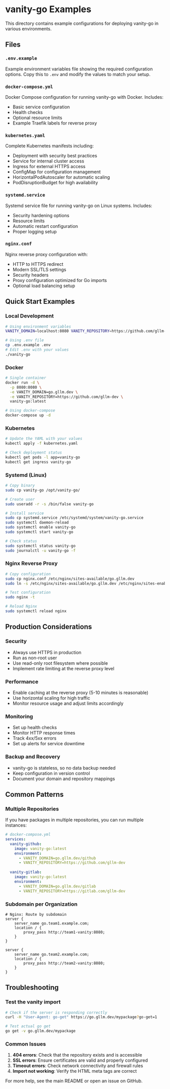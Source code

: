 # vanity-go Examples

This directory contains example configurations for deploying vanity-go in various environments.

## Files

### `.env.example`
Example environment variables file showing the required configuration options. Copy this to `.env` and modify the values to match your setup.

### `docker-compose.yml`
Docker Compose configuration for running vanity-go with Docker. Includes:
- Basic service configuration
- Health checks
- Optional resource limits
- Example Traefik labels for reverse proxy

### `kubernetes.yaml`
Complete Kubernetes manifests including:
- Deployment with security best practices
- Service for internal cluster access
- Ingress for external HTTPS access
- ConfigMap for configuration management
- HorizontalPodAutoscaler for automatic scaling
- PodDisruptionBudget for high availability

### `systemd.service`
Systemd service file for running vanity-go on Linux systems. Includes:
- Security hardening options
- Resource limits
- Automatic restart configuration
- Proper logging setup

### `nginx.conf`
Nginx reverse proxy configuration with:
- HTTP to HTTPS redirect
- Modern SSL/TLS settings
- Security headers
- Proxy configuration optimized for Go imports
- Optional load balancing setup

## Quick Start Examples

### Local Development
```bash
# Using environment variables
VANITY_DOMAIN=localhost:8080 VANITY_REPOSITORY=https://github.com/gllm-dev ./vanity-go

# Using .env file
cp .env.example .env
# Edit .env with your values
./vanity-go
```

### Docker
```bash
# Single container
docker run -d \
  -p 8080:8080 \
  -e VANITY_DOMAIN=go.gllm.dev \
  -e VANITY_REPOSITORY=https://github.com/gllm-dev \
  vanity-go:latest

# Using docker-compose
docker-compose up -d
```

### Kubernetes
```bash
# Update the YAML with your values
kubectl apply -f kubernetes.yaml

# Check deployment status
kubectl get pods -l app=vanity-go
kubectl get ingress vanity-go
```

### Systemd (Linux)
```bash
# Copy binary
sudo cp vanity-go /opt/vanity-go/

# Create user
sudo useradd -r -s /bin/false vanity-go

# Install service
sudo cp systemd.service /etc/systemd/system/vanity-go.service
sudo systemctl daemon-reload
sudo systemctl enable vanity-go
sudo systemctl start vanity-go

# Check status
sudo systemctl status vanity-go
sudo journalctl -u vanity-go -f
```

### Nginx Reverse Proxy
```bash
# Copy configuration
sudo cp nginx.conf /etc/nginx/sites-available/go.gllm.dev
sudo ln -s /etc/nginx/sites-available/go.gllm.dev /etc/nginx/sites-enabled/

# Test configuration
sudo nginx -t

# Reload Nginx
sudo systemctl reload nginx
```

## Production Considerations

### Security
- Always use HTTPS in production
- Run as non-root user
- Use read-only root filesystem where possible
- Implement rate limiting at the reverse proxy level

### Performance
- Enable caching at the reverse proxy (5-10 minutes is reasonable)
- Use horizontal scaling for high traffic
- Monitor resource usage and adjust limits accordingly

### Monitoring
- Set up health checks
- Monitor HTTP response times
- Track 4xx/5xx errors
- Set up alerts for service downtime

### Backup and Recovery
- vanity-go is stateless, so no data backup needed
- Keep configuration in version control
- Document your domain and repository mappings

## Common Patterns

### Multiple Repositories
If you have packages in multiple repositories, you can run multiple instances:

```yaml
# docker-compose.yml
services:
  vanity-github:
    image: vanity-go:latest
    environment:
      - VANITY_DOMAIN=go.gllm.dev/github
      - VANITY_REPOSITORY=https://github.com/gllm-dev
  
  vanity-gitlab:
    image: vanity-go:latest
    environment:
      - VANITY_DOMAIN=go.gllm.dev/gitlab
      - VANITY_REPOSITORY=https://gitlab.com/gllm-dev
```

### Subdomain per Organization
```nginx
# Nginx: Route by subdomain
server {
    server_name go.team1.example.com;
    location / {
        proxy_pass http://team1-vanity:8080;
    }
}

server {
    server_name go.team2.example.com;
    location / {
        proxy_pass http://team2-vanity:8080;
    }
}
```

## Troubleshooting

### Test the vanity import
```bash
# Check if the server is responding correctly
curl -H "User-Agent: go-get" https://go.gllm.dev/mypackage?go-get=1

# Test actual go get
go get -v go.gllm.dev/mypackage
```

### Common Issues

1. **404 errors**: Check that the repository exists and is accessible
2. **SSL errors**: Ensure certificates are valid and properly configured
3. **Timeout errors**: Check network connectivity and firewall rules
4. **Import not working**: Verify the HTML meta tags are correct

For more help, see the main README or open an issue on GitHub.